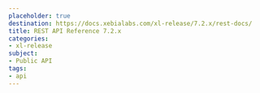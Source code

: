 ```yaml
---
placeholder: true
destination: https://docs.xebialabs.com/xl-release/7.2.x/rest-docs/
title: REST API Reference 7.2.x
categories:
- xl-release
subject:
- Public API
tags:
- api
---
```

